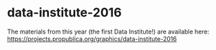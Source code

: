 # data-institute-2016

The materials from this year (the first Data Institute!) are available here: https://projects.propublica.org/graphics/data-institute-2016
